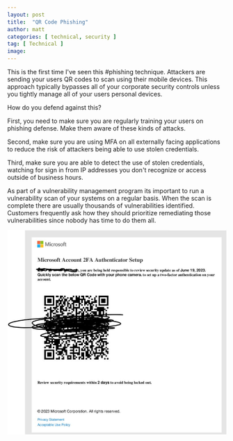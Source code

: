 ```yaml
---
layout: post
title:  "QR Code Phishing"
author: matt
categories: [ technical, security ]
tag: [ Technical ]
image: 
---
```


This is the first time I've seen this #phishing technique. Attackers are sending your users QR codes to scan using their mobile devices. This approach typically bypasses all of your corporate security controls unless you tightly manage all of your users personal devices.

How do you defend against this?

First, you need to make sure you are regularly training your users on phishing defense. Make them aware of these kinds of attacks.

Second, make sure you are using MFA on all externally facing applications to reduce the risk of attackers being able to use stolen credentials.

Third, make sure you are able to detect the use of stolen credentials, watching for sign in from IP addresses you don't recognize or access outside of business hours.

As part of a vulnerability management program its important to run a vulnerability scan of your systems on a regular basis. When the scan is complete there are usually thousands of vulnerabilities identified. Customers frequently ask how they should prioritize remediating those vulnerabilities since nobody has time to do them all.

![QR Code Phish](/assets/post-images/1687798480506.jpg)
